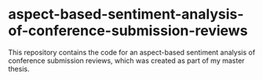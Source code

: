 # aspect-based-sentiment-analysis-of-conference-submission-reviews
This repository contains the code for an aspect-based sentiment analysis of conference submission reviews, which was created as part of my master thesis.
